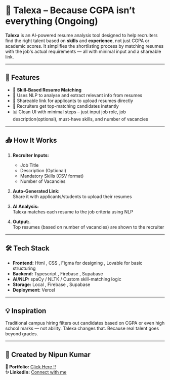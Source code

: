 # 💼 Talexa – Because CGPA isn’t everything (Ongoing)

**Talexa** is an AI-powered resume analysis tool designed to help recruiters find the right talent based on **skills** and **experience**, not just CGPA or academic scores. It simplifies the shortlisting process by matching resumes with the job's actual requirements — all with minimal input and a shareable link.

---

## 🚀 Features

- 🎯 **Skill-Based Resume Matching**
- 🔎 Uses NLP to analyse and extract relevant info from resumes
- 🔗 Shareable link for applicants to upload resumes directly
- 📩 Recruiters get top-matching candidates instantly
- 📊 Clean UI with minimal steps – just input job role, job description(optional), must-have skills, and number of vacancies

---

## 📥 How It Works

1. **Recruiter Inputs:**
   - Job Title
   - Description (Optional) 
   - Mandatory Skills (CSV format)
   - Number of Vacancies

2. **Auto-Generated Link:**  
    Share it with applicants/students to upload their resumes

3. **AI Analysis:**  
    Talexa matches each resume to the job criteria using NLP

4. **Output:**.   
    Top resumes (based on number of vacancies) are shown to the recruiter

---

## 🛠️ Tech Stack

- **Frontend:** Html , CSS , Figma for designing , Lovable for basic structuring
- **Backend:** Typescript , Firebase , Supabase
- **AI/NLP:** spaCy / NLTK / Custom skill-matching logic
- **Storage:** Local , Firebase , Supabase 
- **Deployment:** Vercel

---


## 💡 Inspiration

Traditional campus hiring filters out candidates based on CGPA or even high school marks — not ability. Talexa changes that. Because real talent goes beyond grades.

---

## 🙌 Created by Nipun Kumar

**🔗 Portfolio:** [Click Here !!](https://nipun.framer.website/)  
**✨ LinkedIn:** [Connect with me](https://www.linkedin.com/in/nipunkumar01/)
